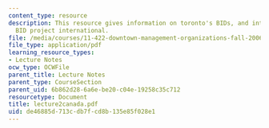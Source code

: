 ```yaml
---
content_type: resource
description: This resource gives information on toronto's BIDs, and international
  BID project international.
file: /media/courses/11-422-downtown-management-organizations-fall-2006/de46885d713cdb7fcd8b135e85f028e1_lecture2canada.pdf
file_type: application/pdf
learning_resource_types:
- Lecture Notes
ocw_type: OCWFile
parent_title: Lecture Notes
parent_type: CourseSection
parent_uid: 6b862d28-6a6e-be20-c04e-19258c35c712
resourcetype: Document
title: lecture2canada.pdf
uid: de46885d-713c-db7f-cd8b-135e85f028e1
---
```

